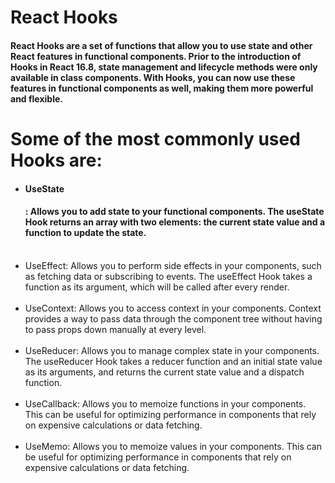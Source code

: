 # React Hooks
#### React Hooks are a set of functions that allow you to use state and other React features in functional components. Prior to the introduction of Hooks in React 16.8, state management and lifecycle methods were only available in class components. With Hooks, you can now use these features in functional components as well, making them more powerful and flexible.

# Some of the most commonly used Hooks are:
<ul>
  <li><h4>UseState<h4/> : Allows you to add state to your functional components. The useState Hook returns an array with two elements: the current state value and a function to update the state.</li>
  <br/>
  <li>UseEffect: Allows you to perform side effects in your components, such as fetching data or subscribing to events. The useEffect Hook takes a function as its argument, which will be called after every render.</li>
   <br/>
  <li>UseContext: Allows you to access context in your components. Context provides a way to pass data through the component tree without having to pass props down manually at every level.</li>
   <br/>
  <li>UseReducer: Allows you to manage complex state in your components. The useReducer Hook takes a reducer function and an initial state value as its arguments, and returns the current state value and a dispatch function.
</li>
   <br/>
  <li>UseCallback: Allows you to memoize functions in your components. This can be useful for optimizing performance in components that rely on expensive calculations or data fetching.</li>
   <br/>
  <li>UseMemo: Allows you to memoize values in your components. This can be useful for optimizing performance in components that rely on expensive calculations or data fetching.</li>
</ul>










